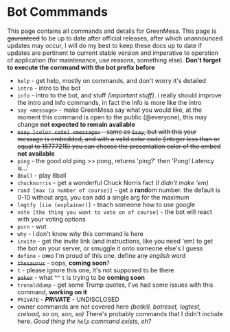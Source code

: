 # Bot Commmands
This page contains all commands and details for GreenMesa. This page is ~~gauranteed~~ to be up to date after official releases, after which unannounced updates may occur, I will do my best to keep these docs up to date if updates are pertinent to current stable version and imperative to operation of application (for maintenance, use reasons, something else).
**Don't forget to execute the command with the bot prefix before**
- `help` - get help, mostly on commands, and don't worry it's detailed
- `intro` - intro to the bot
- `info` - intro to the bot, and stuff *(important stuff)*. i really should improve the intro and info commands, in fact the info is more like the intro
- `say <message>` - make GreenMesa say what you would like, at the moment this command is open to the public (@everyone), this may change **not expected to remain available**
- ~~`esay [color code] <message>` - same as `$say`, but with this your message is embedded, and with a valid color code (integer less than or equal to 16777215) you can choose the presentation color of the embed~~ **not available**
- `ping` - the good old ping >> pong, returns 'ping?' then 'Pong! Latency is...'
- `8ball` - play 8ball
- `chucknorris` - get a wonderful Chuck Norris fact *(I didn't make 'em)*
- `rand [max (a number of course)]` - get a **rand**om number. the default is 0-10 without args, you can add a single arg for the maximum
- `lmgtfy [iie (explainer)]` - teach someone how to use google
- `vote [the thing you want to vote on of course]` - the bot will react with your voting options
- `porn` - wut
- `why` - i don't know *why* this command is here
- `invite` - get the invite link (and instructions, like you need 'em) to get the bot on your server, or smuggle it onto someone else's I guess
- `define` - o~~w~~o I'm proud of this one. define an~~y~~ *english* word
- ~~`thesaurus`~~ - oops, **coming soon**?
- `t` - please ignore this one, it's not supposed to be there
- ~~`poker`~~ - what ^^ `t` is trying to be **coming soon**
- `tronalddump` - get some Trump quotes, I've had some issues with this command, **working on it**
- `PRIVATE` - _**PRIVATE**_ - UNDISCLOSED
- owner commands are not covered here *(botkill, botreset, logtest, creload, so on, son, so)*
There's probably commands that I didn't include here. *Good thing the `help` command exists, eh?*